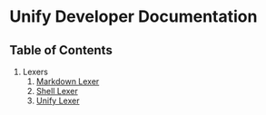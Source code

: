 # Unify Developer Documentation

## Table of Contents

1. Lexers
    1. [Markdown Lexer](lexer/markdown-lexer-definition.md)
    1. [Shell Lexer](lexer/shell-lexer-definition.md)
    1. [Unify Lexer](lexer/unify-lexer-definition.md)
